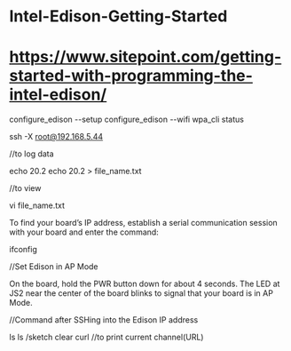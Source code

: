 # Intel-Edison-Getting-Started
# https://www.sitepoint.com/getting-started-with-programming-the-intel-edison/

configure_edison --setup
configure_edison --wifi
wpa_cli status

ssh -X root@192.168.5.44

//to log data


echo 20.2
echo 20.2 > file_name.txt

//to view

vi file_name.txt



To find your board’s IP address, establish a serial communication session with your board and enter the command:

ifconfig


//Set Edison in AP Mode

On the board, hold the PWR button down for about 4 seconds. The LED at JS2 near the center of the board blinks to signal that your board is in AP Mode.



//Command after SSHing into the Edison IP address

ls
ls /sketch
clear
curl  //to print current channel(URL)
